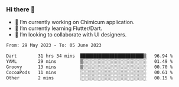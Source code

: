 ### Hi there 👋

<!--
**devcat37/devcat37** is a ✨ _special_ ✨ repository because its `README.md` (this file) appears on your GitHub profile.-->


- 🔭 I’m currently working on Chimicum application.
- 🌱 I’m currently learning Flutter/Dart.
- 👯 I’m looking to collaborate with UI designers.
<!-- - 🤔 I’m looking for help with ... -->

<!--START_SECTION:waka-->

```txt
From: 29 May 2023 - To: 05 June 2023

Dart        31 hrs 34 mins  ████████████████████████▒   96.94 %
YAML        29 mins         ▒░░░░░░░░░░░░░░░░░░░░░░░░   01.49 %
Groovy      13 mins         ▒░░░░░░░░░░░░░░░░░░░░░░░░   00.70 %
CocoaPods   11 mins         ░░░░░░░░░░░░░░░░░░░░░░░░░   00.61 %
Other       2 mins          ░░░░░░░░░░░░░░░░░░░░░░░░░   00.15 %
```

<!--END_SECTION:waka-->
